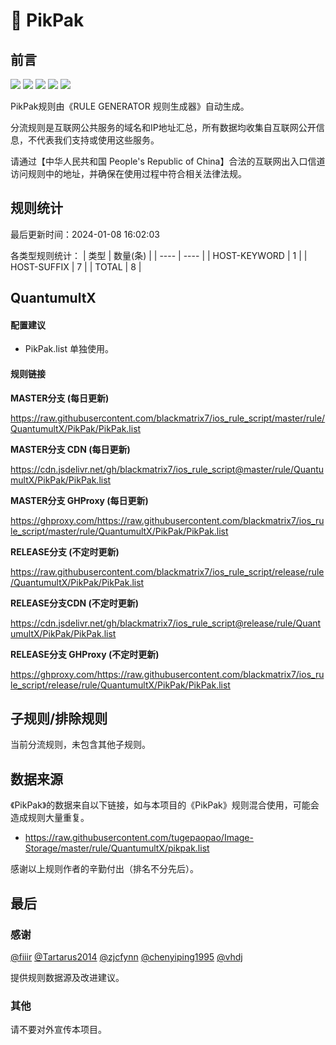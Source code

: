 # 🧸 PikPak

## 前言

![](https://shields.io/badge/-移除重复规则-ff69b4) ![](https://shields.io/badge/-DOMAIN与DOMAIN--SUFFIX合并-green) ![](https://shields.io/badge/-DOMAIN--SUFFIX间合并-critical) ![](https://shields.io/badge/-IP--CIDR(6)合并-blueviolet) ![](https://shields.io/badge/-QuantumultX定制化规则-7cd1e3) 

PikPak规则由《RULE GENERATOR 规则生成器》自动生成。

分流规则是互联网公共服务的域名和IP地址汇总，所有数据均收集自互联网公开信息，不代表我们支持或使用这些服务。

请通过【中华人民共和国 People's Republic of China】合法的互联网出入口信道访问规则中的地址，并确保在使用过程中符合相关法律法规。

## 规则统计

最后更新时间：2024-01-08 16:02:03

各类型规则统计：
| 类型 | 数量(条)  | 
| ---- | ----  |
| HOST-KEYWORD | 1  | 
| HOST-SUFFIX | 7  | 
| TOTAL | 8  | 


## QuantumultX 

#### 配置建议
- PikPak.list 单独使用。

#### 规则链接
**MASTER分支 (每日更新)**

https://raw.githubusercontent.com/blackmatrix7/ios_rule_script/master/rule/QuantumultX/PikPak/PikPak.list

**MASTER分支 CDN (每日更新)**

https://cdn.jsdelivr.net/gh/blackmatrix7/ios_rule_script@master/rule/QuantumultX/PikPak/PikPak.list

**MASTER分支 GHProxy (每日更新)**

https://ghproxy.com/https://raw.githubusercontent.com/blackmatrix7/ios_rule_script/master/rule/QuantumultX/PikPak/PikPak.list

**RELEASE分支 (不定时更新)**

https://raw.githubusercontent.com/blackmatrix7/ios_rule_script/release/rule/QuantumultX/PikPak/PikPak.list

**RELEASE分支CDN (不定时更新)**

https://cdn.jsdelivr.net/gh/blackmatrix7/ios_rule_script@release/rule/QuantumultX/PikPak/PikPak.list

**RELEASE分支 GHProxy (不定时更新)**

https://ghproxy.com/https://raw.githubusercontent.com/blackmatrix7/ios_rule_script/release/rule/QuantumultX/PikPak/PikPak.list

## 子规则/排除规则


当前分流规则，未包含其他子规则。

## 数据来源

《PikPak》的数据来自以下链接，如与本项目的《PikPak》规则混合使用，可能会造成规则大量重复。

- https://raw.githubusercontent.com/tugepaopao/Image-Storage/master/rule/QuantumultX/pikpak.list


感谢以上规则作者的辛勤付出（排名不分先后）。

## 最后

### 感谢

[@fiiir](https://github.com/fiiir) [@Tartarus2014](https://github.com/Tartarus2014) [@zjcfynn](https://github.com/zjcfynn) [@chenyiping1995](https://github.com/chenyiping1995) [@vhdj](https://github.com/vhdj)

提供规则数据源及改进建议。

### 其他

请不要对外宣传本项目。